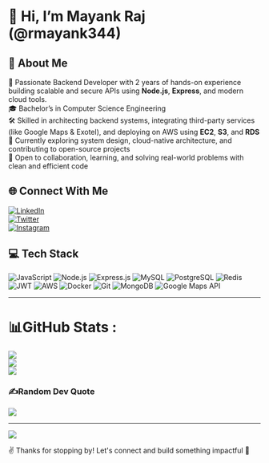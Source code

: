 # 👋 Hi, I’m Mayank Raj (@rmayank344)

## 💫 About Me
🚀 Passionate Backend Developer with 2 years of hands-on experience building scalable and secure APIs using **Node.js**, **Express**, and modern cloud tools.  
🎓 Bachelor’s in Computer Science Engineering  
🛠️ Skilled in architecting backend systems, integrating third-party services (like Google Maps & Exotel), and deploying on AWS using **EC2**, **S3**, and **RDS**  
🌱 Currently exploring system design, cloud-native architecture, and contributing to open-source projects  
🎯 Open to collaboration, learning, and solving real-world problems with clean and efficient code  

## 🌐 Connect With Me
[![LinkedIn](https://img.shields.io/badge/LinkedIn-%230077B5.svg?style=for-the-badge&logo=linkedin&logoColor=white)](https://www.linkedin.com/in/rmayank/)  
[![Twitter](https://img.shields.io/badge/Twitter-%231DA1F2.svg?style=for-the-badge&logo=Twitter&logoColor=white)](https://twitter.com/MayankR38174970)  
[![Instagram](https://img.shields.io/badge/Instagram-%23E4405F.svg?style=for-the-badge&logo=Instagram&logoColor=white)](https://instagram.com/mayankraj28)

## 💻 Tech Stack
![JavaScript](https://img.shields.io/badge/javascript-%23323330.svg?style=for-the-badge&logo=javascript&logoColor=%23F7DF1E)
![Node.js](https://img.shields.io/badge/node.js-%2343853D.svg?style=for-the-badge&logo=node.js&logoColor=white)
![Express.js](https://img.shields.io/badge/express.js-%23404d59.svg?style=for-the-badge&logo=express&logoColor=white)
![MySQL](https://img.shields.io/badge/mysql-%2300f.svg?style=for-the-badge&logo=mysql&logoColor=white)
![PostgreSQL](https://img.shields.io/badge/postgresql-%23316192.svg?style=for-the-badge&logo=postgresql&logoColor=white)
![Redis](https://img.shields.io/badge/redis-%23DD0031.svg?style=for-the-badge&logo=redis&logoColor=white)
![JWT](https://img.shields.io/badge/JWT-black?style=for-the-badge&logo=JSON%20web%20tokens)
![AWS](https://img.shields.io/badge/AWS-%23FF9900.svg?style=for-the-badge&logo=amazonaws&logoColor=white)
![Docker](https://img.shields.io/badge/docker-%230db7ed.svg?style=for-the-badge&logo=docker&logoColor=white)
![Git](https://img.shields.io/badge/git-%23F05033.svg?style=for-the-badge&logo=git&logoColor=white)
![MongoDB](https://img.shields.io/badge/mongodb-%2347A248.svg?style=for-the-badge&logo=mongodb&logoColor=white)
![Google Maps API](https://img.shields.io/badge/Google%20Maps-4285F4?style=for-the-badge&logo=googlemaps&logoColor=white)

---

# 📊GitHub Stats :
![](https://github-readme-stats.vercel.app/api?username=rmayank344&theme=dark&hide_border=false&include_all_commits=false&count_private=false)<br/>
![](https://github-readme-streak-stats.herokuapp.com/?user=rmayank344&theme=dark&hide_border=false)<br/>
![](https://github-readme-stats.vercel.app/api/top-langs/?username=rmayank344&theme=dark&hide_border=false&include_all_commits=false&count_private=false&layout=compact)

### ✍️Random Dev Quote
![](https://quotes-github-readme.vercel.app/api?type=horizontal&theme=radical)

---
[![](https://visitcount.itsvg.in/api?id=rmayank344&icon=5&color=3)](https://visitcount.itsvg.in)

✌️ Thanks for stopping by! Let's connect and build something impactful 🚀
